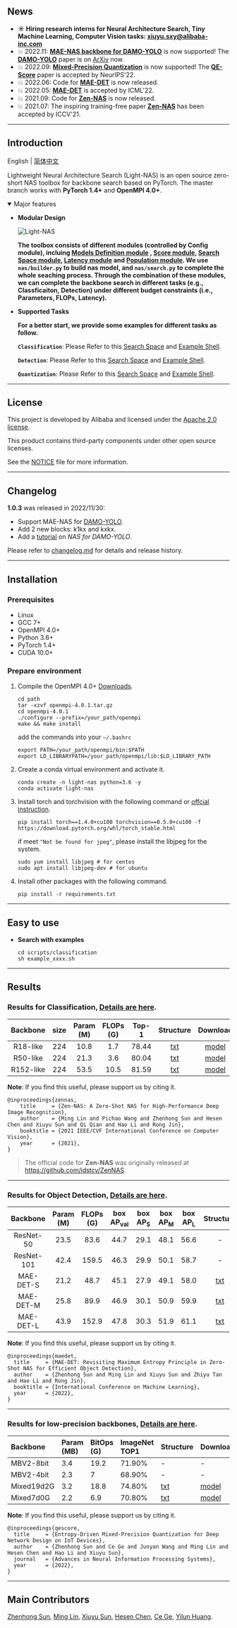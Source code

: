 ## News

- **:sunny: Hiring research interns for Neural Architecture Search, Tiny Machine Learning, Computer Vision tasks: [xiuyu.sxy@alibaba-inc.com](xiuyu.sxy@alibaba-inc.com)**
- :boom: 2022.11: [**MAE-NAS backbone for DAMO-YOLO**](scripts/damo-yolo/Tutorial_NAS_for_DAMO-YOLO_cn.md) is now supported! The [**DAMO-YOLO**](https://github.com/tinyvision/DAMO-YOLO) paper is on [ArXiv](https://arxiv.org/abs/2211.15444) now.
- :boom: 2022.09: [**Mixed-Precision Quantization**](scripts/quant/README.md) is now supported! The [**QE-Score**]() paper is accepted by NeurIPS'22.
- :boom: 2022.06: Code for [**MAE-DET**](scripts/detection/README.md) is now released.
- :boom: 2022.05: [**MAE-DET**](https://proceedings.mlr.press/v162/sun22c/sun22c.pdf) is accepted by ICML'22.
- :boom: 2021.09: Code for [**Zen-NAS**](https://github.com/idstcv/ZenNAS) is now released.
- :boom: 2021.07: The inspiring training-free paper [**Zen-NAS**](https://openaccess.thecvf.com/content/ICCV2021/papers/Lin_Zen-NAS_A_Zero-Shot_NAS_for_High-Performance_Image_Recognition_ICCV_2021_paper.pdf) has been accepted by ICCV'21.

***
## Introduction

English | [简体中文](README_zh-CN.md)

Lightweight Neural Architecture Search (Light-NAS) is an open source zero-short NAS toolbox for backbone search based on PyTorch. The master branch works with **PyTorch 1.4+** and **OpenMPI 4.0+**.

<details open>
<summary>Major features</summary>

* **Modular Design**

    ![Light-NAS](docs/Light-NAS.png)

    **The toolbox consists of different modules (controlled by Config module), incluing [Models Definition module](nas/models/README.md)
, [Score module](nas/scores/README.md), [Search Space module](nas/spaces/README.md), [Latency module](latency/op_profiler/README.md) and [Population module](nas/evolutions/README.md). We use `nas/builder.py` to build nas model, and `nas/search.py` to complete the whole seaching process. Through the combination of these modules, we can complete the backbone search in different tasks (e.g., Classficaiton, Detection) under different budget constraints (i.e., Parameters, FLOPs, Latency).**

* **Supported Tasks**
    
    **For a better start, we provide some examples for different tasks as follow.**

    **`Classification`**: Please Refer to this [Search Space](nas/spaces/space_K1KXK1.py) and [Example Shell](scripts/classification/example_R50_FLOPs.sh).

    **`Detection`**: Please Refer to this [Search Space](nas/spaces/space_K1KXK1.py) and [Example Shell](scripts/detection/example_R50_FLOPs.sh).

    **`Quantization`**: Please Refer to this [Search Space](nas/spaces/space_quant_k1dwk1.py) and [Example Shell](scripts/quant/mixed_19d2G.sh).

</details>

***
## License

This project is developed by Alibaba and licensed under the [Apache 2.0 license](LICENSE).

This product contains third-party components under other open source licenses.

See the [NOTICE](NOTICE) file for more information.

***
## Changelog
**1.0.3** was released in 2022/11/30:

* Support MAE-NAS for [DAMO-YOLO](https://github.com/tinyvision/DAMO-YOLO).
* Add 2 new blocks: k1kx and kxkx.
* Add a [tutorial](scripts/damo-yolo/Tutorial_NAS_for_DAMO-YOLO_cn.md) on *NAS for DAMO-YOLO*.

Please refer to [changelog.md](docs/changelog.md) for details and release history.

***
## Installation

### Prerequisites
* Linux
* GCC 7+
* OpenMPI 4.0+
* Python 3.6+
* PyTorch 1.4+
* CUDA 10.0+

### Prepare environment
1. Compile the OpenMPI 4.0+ [Downloads](https://www.open-mpi.org/software/ompi/v4.0/). 
    ```shell
    cd path
    tar -xzvf openmpi-4.0.1.tar.gz
    cd openmpi-4.0.1
    ./configure --prefix=/your_path/openmpi
    make && make install
    ```
    add the commands into your `~/.bashrc`
    ```shell
    export PATH=/your_path/openmpi/bin:$PATH
    export LD_LIBRARYPATH=/your_path/openmpi/lib:$LD_LIBRARY_PATH
    ```

2. Create a conda virtual environment and activate it.

    ```shell
    conda create -n light-nas python=3.6 -y
    conda activate light-nas
    ```

3. Install torch and torchvision with the following command or [offcial instruction](https://pytorch.org/get-started/locally/).
    ```shell
    pip install torch==1.4.0+cu100 torchvision==0.5.0+cu100 -f https://download.pytorch.org/whl/torch_stable.html
    ```
    if meet `"Not be found for jpeg"`, please install the libjpeg for the system.
    ```shell
    sudo yum install libjpeg # for centos
    sudo apt install libjpeg-dev # for ubuntu
    ```

4. Install other packages with the following command.

    ```shell
    pip install -r requirements.txt
    ```

***
## Easy to use

* **Search with examples**
    
    ```shell
    cd scripts/classification
    sh example_xxxx.sh
    ```

<!-- * **Use searched models in your own training pipeline**

    **copy `nas/models` to your pipeline, then** 
    ```python
    from models import __all_masternet__
    # for classifictaion
    model = __all_masternet__['MasterNet'](num_classes=classes, 
                                structure_txt=structure_txt,
                                out_indices=(4,),
                                classfication=True)

    # for detection backbone
    model = __all_masternet__['MasterNet'](structure_txt=structure_txt,
                                out_indices=(1,2,3,4))

    # if load with pretrained model
    model.init_weights(pretrained=pretrained_pth)
    ``` -->

***
## Results
### Results for Classification, [Details are here](scripts/classification/README.md).

| Backbone  | size   | Param (M) | FLOPs (G) |   Top-1 | Structure | Download |
|:---------:|:-------:|:-------:|:-------:|:-------:|:--------:|:------:|
| R18-like | 224 | 10.8 |    1.7     |   78.44  | [txt](scripts/classification/models/R18-like.txt)       |[model](https://idstcv.oss-cn-zhangjiakou.aliyuncs.com/LightNAS/classfication/R18-like.pth.tar) |
| R50-like | 224 | 21.3 |    3.6     |   80.04  | [txt](scripts/classification/models/R50-like.txt)       |[model](https://idstcv.oss-cn-zhangjiakou.aliyuncs.com/LightNAS/classfication/R50-like.pth.tar) |
| R152-like | 224 | 53.5 |    10.5     |   81.59  | [txt](scripts/classification/models/R152-like.txt)       |[model](https://idstcv.oss-cn-zhangjiakou.aliyuncs.com/LightNAS/classfication/R152-like.pth.tar) |

**Note**:
If you find this useful, please support us by citing it.
```
@inproceedings{zennas,
	title     = {Zen-NAS: A Zero-Shot NAS for High-Performance Deep Image Recognition},
	author    = {Ming Lin and Pichao Wang and Zhenhong Sun and Hesen Chen and Xiuyu Sun and Qi Qian and Hao Li and Rong Jin},
	booktitle = {2021 IEEE/CVF International Conference on Computer Vision},  
	year      = {2021},
}
```
> The official code for **Zen-NAS** was originally released at https://github.com/idstcv/ZenNAS.   <br/>

***
### Results for Object Detection, [Details are here](scripts/detection/README.md).
| Backbone | Param (M) | FLOPs (G) |   box AP<sub>val</sub> |   box AP<sub>S</sub> |   box AP<sub>M</sub>  |   box AP<sub>L</sub> | Structure | Download |
|:---------:|:---------:|:---------:|:-------:|:-------:|:-------:|:-------:|:--------:|:------:|
| ResNet-50 | 23.5 |    83.6    |  44.7 | 29.1 | 48.1 | 56.6  | - | - |
| ResNet-101| 42.4 |    159.5   |  46.3 | 29.9 | 50.1 | 58.7  | - | - |
| MAE-DET-S | 21.2 |    48.7    |  45.1 | 27.9 | 49.1 | 58.0  | [txt](scripts/detection/models/maedet_s.txt)       |[model](https://idstcv.oss-cn-zhangjiakou.aliyuncs.com/LightNAS/detection/maedet-s/latest.pth) |
| MAE-DET-M | 25.8 |    89.9    |  46.9 | 30.1 | 50.9 | 59.9  | [txt](scripts/detection/models/maedet_m.txt)       |[model](https://idstcv.oss-cn-zhangjiakou.aliyuncs.com/LightNAS/detection/maedet-m/latest.pth) |
| MAE-DET-L | 43.9 |    152.9   |  47.8 | 30.3 | 51.9 | 61.1  | [txt](scripts/detection/models/maedet_l.txt)      |[model](https://idstcv.oss-cn-zhangjiakou.aliyuncs.com/LightNAS/detection/maedet-l/latest.pth) |

**Note**:
If you find this useful, please support us by citing it.
```
@inproceedings{maedet,
  title     = {MAE-DET: Revisiting Maximum Entropy Principle in Zero-Shot NAS for Efficient Object Detection},
  author    = {Zhenhong Sun and Ming Lin and Xiuyu Sun and Zhiyu Tan and Hao Li and Rong Jin},
  booktitle = {International Conference on Machine Learning},
  year      = {2022},
}
```

***
### Results for low-precision backbones, [Details are here](scripts/quant/README.md).

|Backbone|Param (MB)|BitOps (G)|ImageNet TOP1|Structure|Download|
|:----|:----|:----|:----|:----|:----|
|MBV2-8bit|3.4|19.2|71.90%| -| -|
|MBV2-4bit|2.3|7|68.90%| -|- |
|Mixed19d2G|3.2|18.8|74.80%|[txt](scripts/quant/models/mixed7d0G.txt) |[model](https://idstcv.oss-cn-zhangjiakou.aliyuncs.com/LightNAS/quant/mixed-7d0G/quant_238_70.7660.pth.tar) |
|Mixed7d0G|2.2|6.9|70.80%|[txt](scripts/quant/models/mixed19d2G.txt) |[model](https://idstcv.oss-cn-zhangjiakou.aliyuncs.com/LightNAS/quant/mixed-19d2G/quant_237_74.8180.pth.tar) |

**Note**:
If you find this useful, please support us by citing it.
```
@inproceedings{qescore,
  title     = {Entropy-Driven Mixed-Precision Quantization for Deep Network Design on IoT Devices},
  author    = {Zhenhong Sun and Ce Ge and Junyan Wang and Ming Lin and Hesen Chen and Hao Li and Xiuyu Sun},
  journal   = {Advances in Neural Information Processing Systems},
  year      = {2022},
}
```

***
## Main Contributors

[Zhenhong Sun](https://sites.google.com/view/sunzhenhong), [Ming Lin](https://minglin-home.github.io), [Xiuyu Sun](https://sites.google.com/view/sunxiuyu), [Hesen Chen](https://scholar.google.com/citations?user=75v6J-cAAAAJ), [Ce Ge](https://scholar.google.com/citations?user=VUOriGkAAAAJ), [Yilun Huang](https://hylcool.github.io/).
